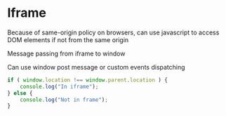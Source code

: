 # Iframe

Because of same-origin policy on browsers, can use javascript to access DOM elements if not from the same origin 

Message passing from iframe to window

Can use window post message or custom events dispatching

```js
if ( window.location !== window.parent.location ) {
	console.log("In iframe");
} else {
	console.log("Not in frame");
}
```

